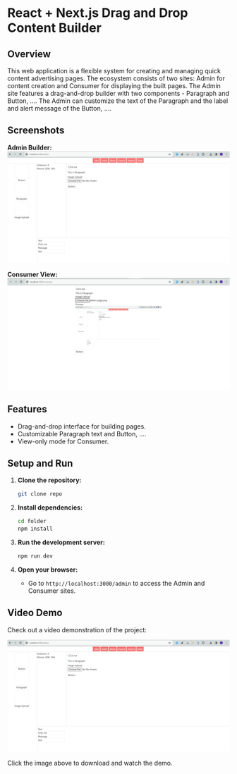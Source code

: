 # React + Next.js Drag and Drop Content Builder

## Overview

This web application is a flexible system for creating and managing quick content advertising pages. The ecosystem consists of two sites: Admin for content creation and Consumer for displaying the built pages. The Admin site features a drag-and-drop builder with two components - Paragraph and Button, .... The Admin can customize the text of the Paragraph and the label and alert message of the Button, ....

## Screenshots

**Admin Builder:**
![Admin Builder](/public/admin-page.png)

**Consumer View:**
![Consumer View](/public/consumer-page.png)

## Features

- Drag-and-drop interface for building pages.
- Customizable Paragraph text and Button, ....
- View-only mode for Consumer.

## Setup and Run

1. **Clone the repository:**

   ```bash
   git clone repo
   ```

2. **Install dependencies:**

   ```bash
   cd folder
   npm install
   ```

3. **Run the development server:**

   ```bash
   npm run dev
   ```

4. **Open your browser:**
   - Go to `http://localhost:3000/admin` to access the Admin and Consumer sites.

## Video Demo

Check out a video demonstration of the project:

[![Project Demo Video](/public/admin-page.png)](/public/video-demo.mp4)

Click the image above to download and watch the demo.
